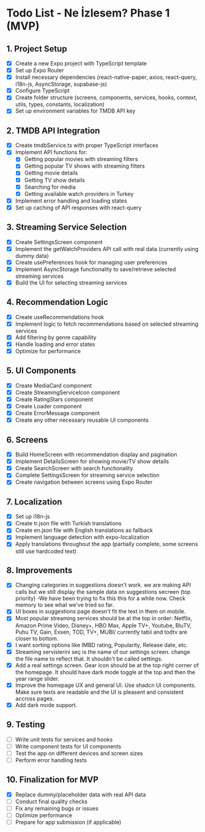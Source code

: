 # Todo List - Ne İzlesem? Phase 1 (MVP)

## 1. Project Setup
- [x] Create a new Expo project with TypeScript template
- [x] Set up Expo Router
- [x] Install necessary dependencies (react-native-paper, axios, react-query, i18n-js, AsyncStorage, supabase-js)
- [x] Configure TypeScript
- [x] Create folder structure (screens, components, services, hooks, context, utils, types, constants, localization)
- [x] Set up environment variables for TMDB API key

## 2. TMDB API Integration
- [x] Create tmdbService.ts with proper TypeScript interfaces
- [x] Implement API functions for:
  - [x] Getting popular movies with streaming filters
  - [x] Getting popular TV shows with streaming filters
  - [x] Getting movie details
  - [x] Getting TV show details
  - [x] Searching for media
  - [x] Getting available watch providers in Turkey
- [x] Implement error handling and loading states
- [x] Set up caching of API responses with react-query

## 3. Streaming Service Selection
- [x] Create SettingsScreen component
- [x] Implement the getWatchProviders API call with real data (currently using dummy data)
- [x] Create usePreferences hook for managing user preferences
- [x] Implement AsyncStorage functionality to save/retrieve selected streaming services
- [x] Build the UI for selecting streaming services

## 4. Recommendation Logic
- [x] Create useRecommendations hook
- [x] Implement logic to fetch recommendations based on selected streaming services
- [x] Add filtering by genre capability
- [x] Handle loading and error states
- [x] Optimize for performance

## 5. UI Components
- [x] Create MediaCard component
- [x] Create StreamingServiceIcon component
- [x] Create RatingStars component
- [x] Create Loader component
- [x] Create ErrorMessage component
- [x] Create any other necessary reusable UI components

## 6. Screens
- [x] Build HomeScreen with recommendation display and pagination
- [x] Implement DetailsScreen for showing movie/TV show details
- [x] Create SearchScreen with search functionality
- [x] Complete SettingsScreen for streaming service selection
- [x] Create navigation between screens using Expo Router

## 7. Localization
- [x] Set up i18n-js
- [x] Create tr.json file with Turkish translations
- [x] Create en.json file with English translations as fallback
- [x] Implement language detection with expo-localization
- [x] Apply translations throughout the app (partially complete, some screens still use hardcoded text)

## 8. Improvements
- [x] Changing categories in suggestions doesn't work. we are making API calls but we still display the sample data on suggestions secreen (top priority) -We have been trying to fix this this for a while now. Check memory to see what we've tried so far.
- [x] UI boxes in suggestions page doesn't fit the text in them on mobile.
- [x] Most popular streaming services should be at the top in order: Netflix, Amazon Prime Video, Disney+, HBO Max, Apple TV+, Youtube, BluTV, Puhu TV, Gain, Exxen, TOD, TV+, MUBI/ currently tabii and todtv are closer to bottom.
- [x] I want sorting options like IMBD rating, Popularity, Release date, etc.
- [x] Streaming servislerini seç is the name of our settings screen. change the file name to reflect that. It shouldn't be called settings.
- [x] Add a real settings screen. Gear icon should be at the top right corner of the homepage. It should have dark mode toggle at the top and then the year range slider.
- [x] Improve the homepage UX and general UI. Use shadcn UI components. Make sure texts are readable and the UI is pleasent and consistent accross pages.
- [x] Add dark mode support.

## 9. Testing
- [ ] Write unit tests for services and hooks
- [ ] Write component tests for UI components
- [ ] Test the app on different devices and screen sizes
- [ ] Perform error handling tests

## 10. Finalization for MVP
- [x] Replace dummy/placeholder data with real API data
- [ ] Conduct final quality checks
- [ ] Fix any remaining bugs or issues
- [ ] Optimize performance
- [ ] Prepare for app submission (if applicable)